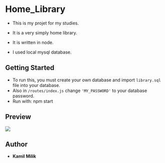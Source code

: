 # Home_Library
* This is my projet for my studies.

* It is a very simply home library.

* It is written in node. 

* I used local mysql database. 


## Getting Started
* To run this, you must create your own database and import ````library.sql```` file into your database.
* Also in ````/routes/index.js```` change ````'MY_PASSWORD'```` to your database password.
* Run with: npm start
## Preview
<img src="https://media.giphy.com/media/2fNJCgjTJFsUMbfMpc/giphy.gif"  />

## Author
* **Kamil Milik** 
